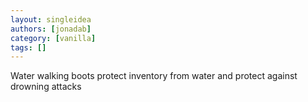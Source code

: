 ```yaml
---
layout: singleidea
authors: [jonadab]
category: [vanilla]
tags: []
---
```

Water walking boots protect inventory from water and protect against drowning attacks
